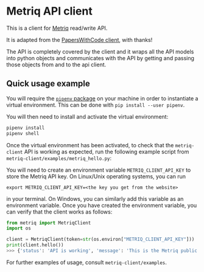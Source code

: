 # Metriq API client

This is a client for [Metriq](https://metriq.info) read/write API.

It is adapted from the [PapersWithCode client](https://github.com/paperswithcode/paperswithcode-client), with thanks!

The API is completely covered by the client and it wraps all the API models
into python objects and communicates with the API by getting and passing those
objects from and to the api client.

## Quick usage example

You will require the [`pipenv` package](https://pipenv.pypa.io/en/latest/) on your machine in order to instantiate a 
virtual environment. This can be done with `pip install --user pipenv`.

You will then need to install and activate the virtual environment:

```bash
pipenv install
pipenv shell
```
Once the virtual environment has been activated, to check that the `metriq-client` API is working as expected, run the 
following example script from `metriq-client/examples/metriq_hello.py`:

You will need to create an environment variable `METRIQ_CLIENT_API_KEY` to store the Metriq API key. On Linux/Unix operating systems, you can run
```
export METRIQ_CLIENT_API_KEY=<the key you get from the website>
```
in your terminal. On Windows, you can similarly add this variable as an environment variable. Once you have created the environment variable, you can verify that the client works as follows:

```python
from metriq import MetriqClient
import os

client = MetriqClient(token=str(os.environ["METRIQ_CLIENT_API_KEY"]))
print(client.hello())
>>> {'status': 'API is working', 'message': 'This is the Metriq public REST API.'}
```

For further examples of usage, consult `metriq-client/examples`. 
